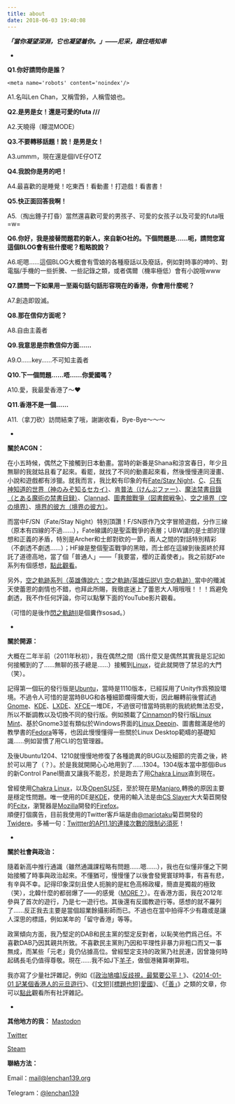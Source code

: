 ```yaml
---
title: about
date: 2018-06-03 19:40:08
---
```

_**「當你凝望深淵，它也凝望着你。」——尼采，跟住唔知串**_

-

**Q1.你好請問你是誰？**

	<meta name='robots' content='noindex'/>
A1.名叫Len Chan，又稱雪鈴，人稱雪娘也。

**Q2.是男是女！還是可愛的futa ///**

A2.天曉得（矇混MODE）

**Q3.不要轉移話題！說！是男是女！**

A3.ummm，現在還是個IVE仔OTZ

**Q4.我說你是男的吧！**

A4.最喜歡的是睡覺！吃東西！看動畫！打遊戲！看書書！

**Q5.快正面回答我啊！**

A5.（掏出錘子打昏）當然還喜歡可愛的男孩子、可愛的女孩子以及可愛的futa哦=w=

**Q6.你好，我是接替問題君的新人，來自新O社的。下個問題是……呃，請問您寫這個BLOG會有些什麼呢？粗略說說？**

A6.呃嗯……這個BLOG大概會有雪娘的各種廢話以及廢話，例如對時事的呻吟、對電腦/手機的一些折騰、一些記錄之類，或者偶爾（機率極低）會有小說哦www

**Q7.請問一下如果用一至兩句話句話形容現在的香港，你會用什麼呢？**

A7.創造即毀滅。

**Q8.那在信仰方面呢？**

A8.自由主義者

**Q9.我意思是宗教信仰方面……**

A9.O……key……不可知主義者

**Q10.下一個問題……唔……你愛國嗎？**

A10.愛，我最愛香港了〜♥

**Q11.香港不是一個……**

A11.（拿刀砍）訪問結束了哦，謝謝收看，Bye-Bye〜〜〜

-

**關於ACGN：**

在小五時候，偶然之下接觸到日本動畫。當時的新番是Shana和涼宮春日，年少且無聊的我就姑且看了起來。看罷，就找了不同的動畫起來看，然後慢慢連同漫畫、小說和遊戲都有涉獵。就我而言，我比較有印象的有[Fate/Stay Night](https://zh.wikipedia.org/wiki/Fate/stay_night)、[C](https://zh.wikipedia.org/wiki/C_%28%E5%8B%95%E7%95%AB%29)、[只有神知道的世界（神のみぞ知るセカイ）](https://zh.wikipedia.org/wiki/%E5%8F%AA%E6%9C%89%E7%A5%9E%E7%9F%A5%E9%81%93%E7%9A%84%E4%B8%96%E7%95%8C)、[肯普法（けんぷファー）](https://zh.wikipedia.org/wiki/%E8%82%AF%E6%99%AE%E6%B3%95)、[魔法禁書目錄（とある魔術の禁書目録）](https://zh.wikipedia.org/wiki/%E9%AD%94%E6%B3%95%E7%A6%81%E6%9B%B8%E7%9B%AE%E9%8C%84)、[Clannad](https://zh.wikipedia.org/wiki/Clannad)、[圖書館戰爭（図書館戦争）](https://zh.wikipedia.org/wiki/%E5%9C%96%E6%9B%B8%E9%A4%A8%E6%88%B0%E7%88%AD)、[空之境界（空の境界）](https://zh.wikipedia.org/wiki/%E7%A9%BA%E4%B9%8B%E5%A2%83%E7%95%8C)、[境界的彼方（境界の彼方）](https://zh.wikipedia.org/wiki/%E5%A2%83%E7%95%8C%E7%9A%84%E5%BD%BC%E6%96%B9)。

而當中F/SN（Fate/Stay Night）特別頂讚！F/SN原作乃文字冒險遊戲，分作三線（原本有四線的不過……），Fate線講的是聖盃戰爭的表層；UBW講的是士郎的理想和正義的矛盾，特別是Archer和士郎對砍的一節，兩人之間的對話特別精彩（不劇透不劇透……）；HF線是整個聖盃戰爭的黑暗，而士郎在這線到後面終於拜託了道德高地，當了個「普通人」——「我要當，櫻的正義使者」。我之前就Fate系列有個感想，[點此觀看](http://lenchan139.org/?p=38)。

另外，[空之軌跡系列（英雄傳說六：空之軌跡/英雄伝説VI 空の軌跡）](https://zh.wikipedia.org/wiki/%E7%A9%BA%E4%B9%8B%E8%BB%8C%E8%B7%A1)當中的殲滅天使蕾恩的劇情也不錯，也拜此所賜，我徹底迷上了蕾恩大人哦哦哦！！！爲避免劇透，我不作任何評論，你可以點擊下面的YouTube影片觀看。

（可惜的是後作[閃之軌跡II](https://zh.wikipedia.org/zh-hk/%E8%8B%B1%E9%9B%84%E5%82%B3%E8%AA%AA_%E9%96%83%E4%B9%8B%E8%BB%8C%E8%B7%A1)是個糞作sosad。）

-

**關於開源：**

大概在二年半前（2011年秋初），我在偶然之間（爲什麼又是偶然其實我是忘記如何接觸到的了……無聊的孩子總是……）接觸到[Linux](https://zh.wikipedia.org/wiki/Linux)，從此就開啓了禁忌的大門（笑）。

記得第一個玩的發行版是[Ubuntu](http://www.ubuntu.com/)，當時是1110版本，已經採用了Unity作爲預設環境。不過令人可惜的是當時BUG和各種細節爛得爛大街，因此輾轉前後嘗試過[Gnome](http://www.gnome.org/)、[KDE](http://kde.org/)、[LXDE](http://lxde.org)、[XFCE](http://xfce.org)一堆DE，不過很可惜當時挑剔的我統統無法忍受，所以不斷調教以及切換不同的發行版。例如預載了[Cinnamon](http://cinnamon.linuxmint.com/)的發行版[Linux Mint](http://linuxmint.com/)、基於Gnome3並有類似於Windows界面的[Linux Deepin](http://www.linuxdeepin.com/index.en.html)、圖書館滿是他的教學書的[Fedora](https://fedoraproject.org/)等等，也因此慢慢懂得一些關於Linux Desktop範疇的基礎知識……例如習慣了用CLI的包管理器。

及後Ubuntu1204、1210就慢慢地修復了各種詭異的BUG以及細節的完善之後，終於可以用了（？）。於是我就開開心心地用到了……1304。1304版本當中那個iBus的新Control Panel簡直又讓我不能忍，於是跑去了用[Chakra Linux](http://chakra-project.org/)直到現在。

曾經使用[Chakra Linux](http://chakra-project.org/)，以及[OpenSUSE](https://www.opensuse.org/)，至於現在是[Manjaro](https://manjaro.org/),轉換的原因主要是穩定性問題。唯一使用的DE是[KDE](http://kde.org/)，使用的輸入法是由[CS Slayer](https://www.csslayer.info/wordpress/)大大菊苣開發的[Fcitx](https://fcitx-im.org/wiki/Fcitx)，瀏覽器是[Mozilla](http://mozilla.com)開發的[Firefox](http://mozilla.com/firefox/)。  
順便打個廣告，目前我使用的Twitter客戶端是由[@mariotaku](https://twitter.com/mariotaku)菊苣開發的[Twidere](https://github.com/mariotaku/twidere)。多補一句：[Twittter的API1.1的連接次數的限制必須死](http://www.webleon.org/2008/01/twitterapi.html)！

-

**關於社會與政治：**

隨着新高中推行通識（雖然通識課程略有問題……嗯……），我也在似懂非懂之下開始接觸了時事與政治起來。不懂猶可，慢慢懂了以後會發覺寰球時事，有喜有悲，有辛與不幸。記得印象深刻且使人扼腕的是紅色高棉政權，簡直是獨裁的極致（笑），北韓什麼的都弱爆了——的感覺（[MORE？](https://zh.wikipedia.org/zh-tw/%E7%B4%85%E8%89%B2%E9%AB%98%E6%A3%89)）。在香港方面，我在2012年參與了首次的遊行，乃是七一遊行也。其後還有反國教遊行等。感想的就不羅列了……反正我去主要是當個超業餘攝影師而已。不過也在當中拍得不少有趣或是讓人深思的標語，例如某年的「留守香港」等等。

政黨傾向方面，我乃堅定的DAB和民主黨的堅定反對者，以恥笑他們爲己任。不喜歡DAB乃因其親共所致。不喜歡民主黨則乃因和平理性非暴力非粗口而又一事無成，而某些「元老」竟仍佔據高位。曾經堅定支持的政黨乃社民連，因曾幾何時起碼長毛仍值得尊敬。現在……我不如J下[羊子](https://www.facebook.com/sora.neverforget8964.org?fref=ts)，做個港豬算喇算啦。

我亦寫了少量社評雜記，例如《[\[政治鳩噏\]反歧視，最緊要公平！](http://lenchan139.org/?p=412)》、《[2014-01-01 記某個香港人的元旦遊行](http://lenchan139.org/?p=147)》、《[\[文短\]\[標題也短\]愛國](http://lenchan139.org/?p=35)》、《[「善」](http://lenchan139.org/post_id=542)》之類的文章，你可以[點此](http://lenchan139.org/?cat=6)觀看所有社評雜記。

-

**其他地方的我：**
[Mastodon](https://pawoo.net/@lenchan139)

[Twitter](https://twitter.com/lenchan139)

[Steam](http://steamcommunity.com/id/lenchan139)


**聯絡方法：**

Email：[mail@lenchan139.org](mailto:mail@lenchan139.org)

Telegram：[@lenchan139](https://telegram.me/lenchan139)
